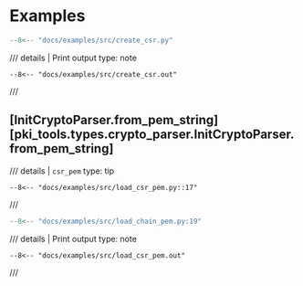 # Examples

```python
--8<-- "docs/examples/src/create_csr.py"
```

/// details | Print output
    type: note
``` 
--8<-- "docs/examples/src/create_csr.out"
```
///


## [InitCryptoParser.from_pem_string][pki_tools.types.crypto_parser.InitCryptoParser.from_pem_string]

/// details | `csr_pem`
    type: tip
```
--8<-- "docs/examples/src/load_csr_pem.py::17"
```
///

```python
--8<-- "docs/examples/src/load_chain_pem.py:19"
```

/// details | Print output
    type: note
``` 
--8<-- "docs/examples/src/load_csr_pem.out"
```
///